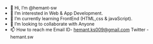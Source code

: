 - 👋 Hi, I’m @hemant-sw
- 👀 I’m interested in Web & App Development.
- 🌱 I’m currently learning FrontEnd (HTML,css & javaScript).
- 💞️ I’m looking to collaborate with Anyone
- 📫 How to reach me Email ID- hemant.ks009@gmail.com
                     Twitter -hemant.sw
 
<!---
hemant-sw/hemant-sw is a ✨ special ✨ repository because its `README.md` (this file) appears on your GitHub profile.
You can click the Preview link to take a look at your changes.
--->

